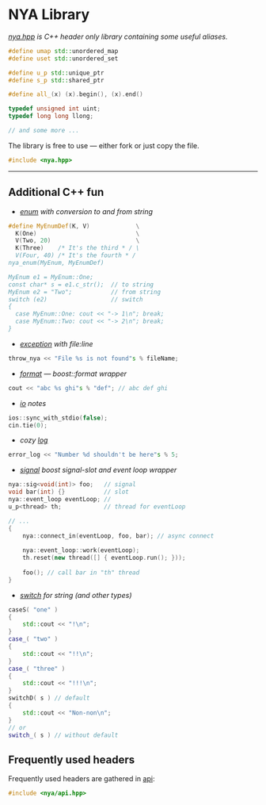 # NYA Library
*[nya.hpp](src/nya.hpp) is C++ header only library containing some useful aliases.*
```c++
#define umap std::unordered_map
#define uset std::unordered_set

#define u_p std::unique_ptr
#define s_p std::shared_ptr

#define all_(x) (x).begin(), (x).end()

typedef unsigned int uint;
typedef long long llong;

// and some more ...
```


The library is free to use — either fork or just copy the file.
```c++
#include <nya.hpp>
```


-----------------------------------------------------------------

## Additional C++ fun
* *[enum](src/nya/enum.hpp) with conversion to and from string*
```c++
#define MyEnumDef(K, V)             \
  K(One)                            \
  V(Two, 20)                        \
  K(Three)    /* It's the third * / \
  V(Four, 40) /* It's the fourth * /
nya_enum(MyEnum, MyEnumDef)

MyEnum e1 = MyEnum::One;
const char* s = e1.c_str();  // to string
MyEnum e2 = "Two";           // from string
switch (e2)                  // switch
{
  case MyEnum::One: cout << "-> 1\n"; break;
  case MyEnum::Two: cout << "-> 2\n"; break;
}
```

* *[exception](src/nya/exception.hpp) with file:line*
```c++
throw_nya << "File %s is not found"s % fileName;
```

* *[format](src/nya/format.hpp) — boost::format wrapper*
```c++
cout << "abc %s ghi"s % "def"; // abc def ghi
```

* *[io](src/nya/io.hpp) notes*
```c++
ios::sync_with_stdio(false);
cin.tie(0);
```

* *cozy [log](src/nya/log.hpp)*
```c++
error_log << "Number %d shouldn't be here"s % 5;
```

* *[signal](src/nya/signal.hpp) boost signal-slot and event loop wrapper*
```c++
nya::sig<void(int)> foo;   // signal
void bar(int) {}           // slot
nya::event_loop eventLoop; //
u_p<thread> th;            // thread for eventLoop

// ...
{
    nya::connect_in(eventLoop, foo, bar); // async connect
    
    nya::event_loop::work(eventLoop);
    th.reset(new thread([] { eventLoop.run(); }));
    
    foo(); // call bar in "th" thread
}
```

* *[switch](src/nya/switch.hpp) for string (and other types)*
```c++
caseS( "one" )
{
	std::cout << "!\n";
}
case_( "two" )
{
	std::cout << "!!\n";
}
case_( "three" )
{
	std::cout << "!!!\n";
}
switchD( s ) // default
{
	std::cout << "Non-non\n";
}
// or
switch_( s ) // without default
```

## Frequently used headers
Frequently used headers are gathered in [api](src/nya/api.hpp):
```c++
#include <nya/api.hpp>
```
